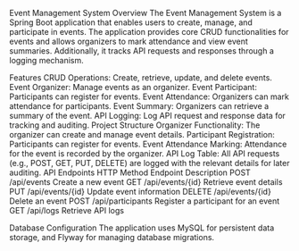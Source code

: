 Event Management System
Overview
The Event Management System is a Spring Boot application that enables users to create, manage, and participate in events. The application provides core CRUD functionalities for events and allows organizers to mark attendance and view event summaries. Additionally, it tracks API requests and responses through a logging mechanism.

Features
CRUD Operations:
Create, retrieve, update, and delete events.
Event Organizer:
Manage events as an organizer.
Event Participant:
Participants can register for events.
Event Attendance:
Organizers can mark attendance for participants.
Event Summary:
Organizers can retrieve a summary of the event.
API Logging:
Log API request and response data for tracking and auditing.
Project Structure
Organizer Functionality:
The organizer can create and manage event details.
Participant Registration:
Participants can register for events.
Event Attendance Marking:
Attendance for the event is recorded by the organizer.
API Log Table:
All API requests (e.g., POST, GET, PUT, DELETE) are logged with the relevant details for later auditing.
API Endpoints
HTTP Method	Endpoint	Description
POST	/api/events	Create a new event
GET	/api/events/{id}	Retrieve event details
PUT	/api/events/{id}	Update event information
DELETE	/api/events/{id}	Delete an event
POST	/api/participants	Register a participant for an event
GET	/api/logs	Retrieve API logs


Database Configuration
The application uses MySQL for persistent data storage, and Flyway for managing database migrations.
